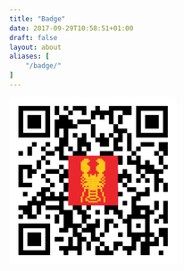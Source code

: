 ```yaml
---
title: "Badge"
date: 2017-09-29T10:58:51+01:00
draft: false
layout: about
aliases: [
    "/badge/"
]
---
```


<img src="/badge/lobsters-207.png" alt="Lobsters" width="300px">
